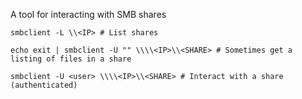 A tool for interacting with SMB shares

```shell
smbclient -L \\<IP> # List shares

echo exit | smbclient -U "" \\\\<IP>\\<SHARE> # Sometimes get a listing of files in a share

smbclient -U <user> \\\\<IP>\\<SHARE> # Interact with a share (authenticated)
```
